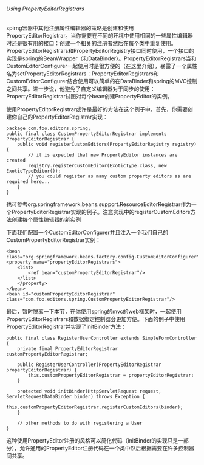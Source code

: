 ###### Using PropertyEditorRegistrars

spirng容器中其他注册属性编辑器的策略是创建和使用PropertyEditorRegistrar。当你需要在不同的环境中使用相同的一些属性编辑器时还是很有用的接口：创建一个相关的注册者然后在每个类中重复使用。PropertyEditorRegistrars和PropertyEditorRegistry接口同时使用，一个接口的实现是spring的BeanWrapper（和DataBinder）。PropertyEditorRegistrars当和CustomEditorConfigurer一起使用时是很方便的（在这里介绍），暴露了一个属性名为setPropertyEditorRegistrars：PropertyEditorRegistrars和CustomEditorConfigurer结合使用可以简单的在DataBinder和spring的MVC控制之间共享。进一步说，他避免了自定义编辑器对于同步的使用：PropertyEditorRegistrar试图对每个bean创建PropertyEditor的实例。

使用PropertyEditorRegistrar或许是最好的方法在这个例子中。首先，你需要创建你自己的PropertyEditorRegistrar实现：

```
package com.foo.editors.spring;
public final class CustomPropertyEditorRegistrar implements PropertyEditorRegistrar {
    public void registerCustomEditors(PropertyEditorRegistry registry) {
        // it is expected that new PropertyEditor instances are created
        registry.registerCustomEditor(ExoticType.class, new ExoticTypeEditor());
        // you could register as many custom property editors as are required here...
    }
}
```

也可参考org.springframework.beans.support.ResourceEditorRegistrar作为一个PropertyEditorRegistrar实现的例子。注意实现中的registerCustomEditors方法创建每个属性编辑器的新实例

下面我们配置一个CustomEditorConfigurer并且注入一个我们自己的CustomPropertyEditorRegistrar实例：

```
<bean class="org.springframework.beans.factory.config.CustomEditorConfigurer">
<property name="propertyEditorRegistrars">
    <list>
        <ref bean="customPropertyEditorRegistrar"/>
    </list>
    </property>
</bean>
<bean id="customPropertyEditorRegistrar"
class="com.foo.editors.spring.CustomPropertyEditorRegistrar"/>
```

最后，暂时脱离一下本节，在你使用spring的mvc的web框架时，一起使用PropertyEditorRegistrars和数据绑定控制器会更加方便。下面的例子中使用PropertyEditorRegistrar并实现了initBinder方法：

```
public final class RegisterUserController extends SimpleFormController {
    private final PropertyEditorRegistrar customPropertyEditorRegistrar;
    
    public RegisterUserController(PropertyEditorRegistrar propertyEditorRegistrar) {
        this.customPropertyEditorRegistrar = propertyEditorRegistrar;
    }
    
    protected void initBinder(HttpServletRequest request, ServletRequestDataBinder binder) throws Exception {
        this.customPropertyEditorRegistrar.registerCustomEditors(binder);
    }
    
    // other methods to do with registering a User
}
```

这种使用PropertyEditor注册的风格可以简化代码（initBinder的实现只是一部分），允许通用的PropertyEditor注册代码在一个类中然后根据需要在许多控制器间共享。



